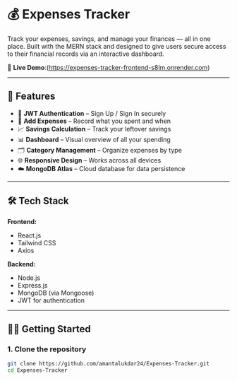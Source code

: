 # 💰 Expenses Tracker

Track your expenses, savings, and manage your finances — all in one place. Built with the MERN stack and designed to give users secure access to their financial records via an interactive dashboard.

🔗 **Live Demo**:(https://expenses-tracker-frontend-s8lm.onrender.com)  


---

## 🚀 Features

- 🔐 **JWT Authentication** – Sign Up / Sign In securely
- 💸 **Add Expenses** – Record what you spent and when
- 📈 **Savings Calculation** – Track your leftover savings
- 📊 **Dashboard** – Visual overview of all your spending
- 🗂️ **Category Management** – Organize expenses by type
- 🌐 **Responsive Design** – Works across all devices
- ☁️ **MongoDB Atlas** – Cloud database for data persistence

---

## 🛠️ Tech Stack

**Frontend:**  
- React.js  
- Tailwind CSS  
- Axios  

**Backend:**  
- Node.js  
- Express.js  
- MongoDB (via Mongoose)  
- JWT for authentication  

---



## 🧑‍💻 Getting Started

### 1. Clone the repository
```bash
git clone https://github.com/amantalukdar24/Expenses-Tracker.git
cd Expenses-Tracker
